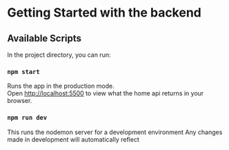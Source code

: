 # Getting Started with the backend

## Available Scripts

In the project directory, you can run:

### `npm start`

Runs the app in the production mode.\
Open [http://localhost:5500](http://localhost:5500) to view what the home api returns in your browser.

### `npm run dev`

This runs the nodemon server for a development environment
Any changes made in development will automatically reflect

